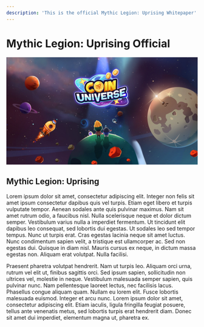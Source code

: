 ```yaml
---
description: 'This is the official Mythic Legion: Uprising Whitepaper'
---
```


# Mythic Legion: Uprising Official

![](.gitbook/assets/9d5831b39a49f37c114a2f74021coho5.jfif)

## Mythic Legion: Uprising

Lorem ipsum dolor sit amet, consectetur adipiscing elit. Integer non felis sit amet ipsum consectetur dapibus quis vel turpis. Etiam eget libero et turpis vulputate tempor. Aenean sodales ante quis pulvinar maximus. Nam sit amet rutrum odio, a faucibus nisl. Nulla scelerisque neque et dolor dictum semper. Vestibulum varius nulla a imperdiet fermentum. Ut tincidunt elit dapibus leo consequat, sed lobortis dui egestas. Ut sodales leo sed tempor tempus. Nunc ut turpis erat. Cras egestas lacinia neque sit amet luctus. Nunc condimentum sapien velit, a tristique est ullamcorper ac. Sed non egestas dui. Quisque in diam nisl. Mauris cursus ex neque, in dictum massa egestas non. Aliquam erat volutpat. Nulla facilisi.

Praesent pharetra volutpat hendrerit. Nam ut turpis leo. Aliquam orci urna, rutrum vel elit ut, finibus sagittis orci. Sed ipsum sapien, sollicitudin non ultrices vel, molestie in neque. Vestibulum malesuada semper sapien, quis pulvinar nunc. Nam pellentesque laoreet lectus, nec facilisis lacus. Phasellus congue aliquam quam. Nullam eu lorem elit. Fusce lobortis malesuada euismod. Integer et arcu nunc. Lorem ipsum dolor sit amet, consectetur adipiscing elit. Etiam iaculis, ligula fringilla feugiat posuere, tellus ante venenatis metus, sed lobortis turpis erat hendrerit diam. Donec sit amet dui imperdiet, elementum magna ut, pharetra ex.
